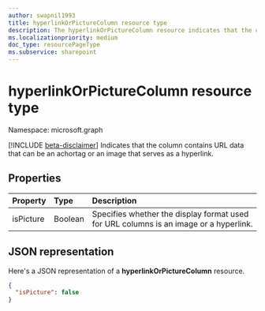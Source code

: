 ```yaml
---
author: swapnil1993
title: hyperlinkOrPictureColumn resource type
description: The hyperlinkOrPictureColumn resource indicates that the column contains URL data that can be an achortag or an image that serves as a hyperlink.
ms.localizationpriority: medium
doc_type: resourcePageType
ms.subservice: sharepoint
---
```


# hyperlinkOrPictureColumn resource type

Namespace: microsoft.graph

[!INCLUDE [beta-disclaimer](../../includes/beta-disclaimer.md)]
Indicates that the column contains URL data that can be an achortag or an image that serves as a hyperlink.

## Properties

| Property  | Type    | Description                                                                           |
| :-------- | :------ | :------------------------------------------------------------------------------------ |
| isPicture | Boolean | Specifies whether the display format used for URL columns is an image or a hyperlink. |

## JSON representation

Here's a JSON representation of a **hyperlinkOrPictureColumn** resource.

<!-- { "blockType": "resource", "@odata.type": "microsoft.graph.hyperlinkOrPictureColumn" } -->

```json
{
  "isPicture": false
}
```
